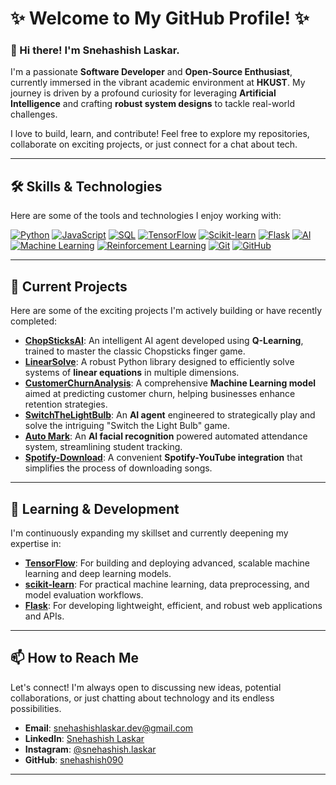 # ✨ Welcome to My GitHub Profile! ✨

### 👋 Hi there! I'm Snehashish Laskar.

I'm a passionate **Software Developer** and **Open-Source Enthusiast**, currently immersed in the vibrant academic environment at **HKUST**. My journey is driven by a profound curiosity for leveraging **Artificial Intelligence** and crafting **robust system designs** to tackle real-world challenges.

I love to build, learn, and contribute! Feel free to explore my repositories, collaborate on exciting projects, or just connect for a chat about tech.

---

## 🛠️ Skills & Technologies

Here are some of the tools and technologies I enjoy working with:

[![Python](https://img.shields.io/badge/Python-3776AB?style=for-the-badge&logo=python&logoColor=white)](https://www.python.org/)
[![JavaScript](https://img.shields.io/badge/JavaScript-F7DF1E?style=for-the-badge&logo=javascript&logoColor=black)](https://developer.mozilla.org/en-US/docs/Web/JavaScript)
[![SQL](https://img.shields.io/badge/SQL-4479A1?style=for-the-badge&logo=postgresql&logoColor=white)](https://www.postgresql.org/)
[![TensorFlow](https://img.shields.io/badge/TensorFlow-FF6F00?style=for-the-badge&logo=tensorflow&logoColor=white)](https://www.tensorflow.org/)
[![Scikit-learn](https://img.shields.io/badge/scikit--learn-F7931E?style=for-the-badge&logo=scikit-learn&logoColor=white)](https://scikit-learn.org/stable/)
[![Flask](https://img.shields.io/badge/Flask-000000?style=for-the-badge&logo=flask&logoColor=white)](https://flask.palletsprojects.com/en/3.0.x/)
[![AI](https://img.shields.io/badge/AI-FFD700?style=for-the-badge&logo=openai&logoColor=white)](https://openai.com/)
[![Machine Learning](https://img.shields.io/badge/Machine%20Learning-FF6F00?style=for-the-badge&logo=tensorflow&logoColor=white)](https://en.wikipedia.org/wiki/Machine_learning)
[![Reinforcement Learning](https://img.shields.io/badge/Reinforcement%20Learning-F7931E?style=for-the-badge&logo=python&logoColor=white)](https://en.wikipedia.org/wiki/Reinforcement_learning)
[![Git](https://img.shields.io/badge/Git-F05032?style=for-the-badge&logo=git&logoColor=white)](https://git-scm.com/)
[![GitHub](https://img.shields.io/badge/GitHub-181717?style=for-the-badge&logo=github&logoColor=white)](https://github.com/)

---

## 🌟 Current Projects

Here are some of the exciting projects I'm actively building or have recently completed:

* **[ChopSticksAI](https://github.com/snehashish090/ChopSticksAI)**: An intelligent AI agent developed using **Q-Learning**, trained to master the classic Chopsticks finger game.
* **[LinearSolve](https://github.com/snehashish090/LinearSolve)**: A robust Python library designed to efficiently solve systems of **linear equations** in multiple dimensions.
* **[CustomerChurnAnalysis](https://github.com/snehashish090/CustomerChurnAnalysis)**: A comprehensive **Machine Learning model** aimed at predicting customer churn, helping businesses enhance retention strategies.
* **[SwitchTheLightBulb](https://github.com/snehashish090/SwicthTheLightBulb)**: An **AI agent** engineered to strategically play and solve the intriguing "Switch the Light Bulb" game.
* **[Auto Mark](https://github.com/snehashish090/Auto-Mark)**: An **AI facial recognition** powered automated attendance system, streamlining student tracking.
* **[Spotify-Download](https://github.com/snehashish090/spotify)**: A convenient **Spotify-YouTube integration** that simplifies the process of downloading songs.

---

## 🌱 Learning & Development

I'm continuously expanding my skillset and currently deepening my expertise in:

* **[TensorFlow](https://www.tensorflow.org)**: For building and deploying advanced, scalable machine learning and deep learning models.
* **[scikit-learn](https://scikit-learn.org/stable/)**: For practical machine learning, data preprocessing, and model evaluation workflows.
* **[Flask](https://flask.palletsprojects.com/en/3.0.x/)**: For developing lightweight, efficient, and robust web applications and APIs.

---
## 📫 How to Reach Me

Let's connect! I'm always open to discussing new ideas, potential collaborations, or just chatting about technology and its endless possibilities.

* **Email**: [snehashishlaskar.dev@gmail.com](mailto:snehashishlaskar.dev@gmail.com)
* **LinkedIn**: [Snehashish Laskar](https://www.linkedin.com/in/snehashish-laskar-70980428b/)
* **Instagram**: [@snehashish.laskar](https://www.instagram.com/snehashish.laskar/)
* **GitHub**: [snehashish090](https://github.com/snehashish090)

---
